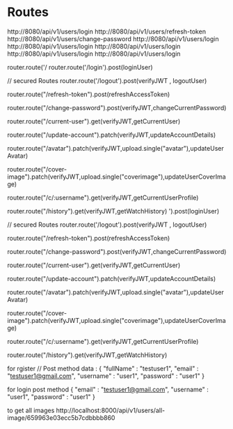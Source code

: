 # Routes 

http://8080/api/v1/users/login
http://8080/api/v1/users/refresh-token
http://8080/api/v1/users/change-password
http://8080/api/v1/users/login
http://8080/api/v1/users/login
http://8080/api/v1/users/login
http://8080/api/v1/users/login
http://8080/api/v1/users/login



 
router.route('/ 
router.route('/login').post(loginUser)


// secured Routes 
router.route('/logout').post(verifyJWT , logoutUser)

router.route("/refresh-token").post(refreshAccessToken)

router.route("/change-password").post(verifyJWT,changeCurrentPassword)

router.route("/current-user").get(verifyJWT,getCurrentUser)

router.route("/update-account").patch(verifyJWT,updateAccountDetails)

router.route("/avatar").patch(verifyJWT,upload.single("avatar"),updateUserAvatar)

router.route("/cover-image").patch(verifyJWT,upload.single("coverimage"),updateUserCoverImage)

router.route("/c/:username").get(verifyJWT,getCurrentUserProfile)

router.route("/history").get(verifyJWT,getWatchHistory)
').post(loginUser)


// secured Routes 
router.route('/logout').post(verifyJWT , logoutUser)

router.route("/refresh-token").post(refreshAccessToken)

router.route("/change-password").post(verifyJWT,changeCurrentPassword)

router.route("/current-user").get(verifyJWT,getCurrentUser)

router.route("/update-account").patch(verifyJWT,updateAccountDetails)

router.route("/avatar").patch(verifyJWT,upload.single("avatar"),updateUserAvatar)

router.route("/cover-image").patch(verifyJWT,upload.single("coverimage"),updateUserCoverImage)

router.route("/c/:username").get(verifyJWT,getCurrentUserProfile)

router.route("/history").get(verifyJWT,getWatchHistory)




for rgister // Post method
data : 
{
"fullName" : "testuser1",
"email" : "testuser1@gmail.com",
"username" : "user1",
"password" : "user1"
}

for login post method 
{
"email" : "testuser1@gmail.com",
"username" : "user1",
"password" : "user1"
}

to get all images 
http://localhost:8000/api/v1/users/all-image/659963e03ecc5b7cdbbbb860